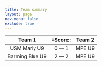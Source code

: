 ```yaml
---
title: Team summary
layout: page
nav-menu: false
exclude: true
---
```




|     Team 1      |  ::Score::  | Team 2 |
|:---------------:|:-----------:|:------:|
|  USM Marly U9   | 0 &mdash; 1 | MPE U9 |
| Barming Blue U9 | 2 &mdash; 2 | MPE U9 |

 <br /><br /><br />